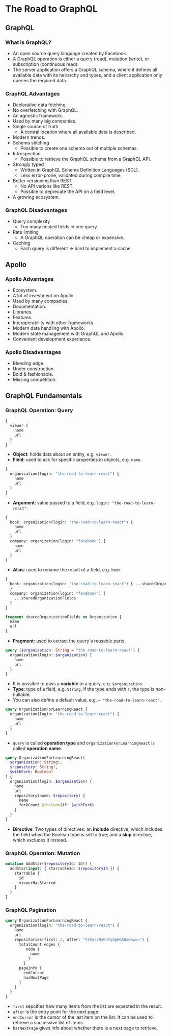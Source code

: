 # The Road to GraphQL

## GraphQL

### What is GraphQL?

- An open source query language created by Facebook.
- A GraphQL operation is either a query (read), mutation (write), or subscription (continuous read).
- The server application offers a GraphQL schema, where it defines all available data with its heirarchy and types, and a client application only queries the required data.

### GraphQL Advantages

- Declarative data fetching.
- No overfetching with GraphQL.
- An agnostic framework.
- Used by many big companies.
- Single source of truth
  - A central location where all available data is described.
- Modern trends.
- Schema stitching
  - Possible to create one schema out of multiple schemas.
- Introspection
  - Possible to retrieve the GraphQL schema from a GraphQL API.
- Strongly typed
  - Written in GraphQL Schema Definition Languages (SDL).
  - Less error-prone, validated during compile time.
- Better versioning than REST
  - No API verions like REST.
  - Possible to deprecate the API on a field level.
- A growing ecosystem.

### GraphQL Disadvantages

- Query complexity
  - Too many nested fields in one query.
- Rate limiting
  - A GraphQL operation can be cheap or expensive.
- Caching
  - Each query is different => hard to implement a cache.

## Apollo

### Apollo Advantages

- Ecosystem.
- A lot of investment on Apollo.
- Used by many companies.
- Documentation.
- Libraries.
- Features.
- Interoperability with other frameworks.
- Modern data handling with Apollo.
- Modern state management with GraphQL and Apollo.
- Convenient development experience.

### Apollo Disadvantages

- Bleeding edge.
- Under construction.
- Bold & fashionable.
- Missing competition.

## GraphQL Fundamentals

### GraphQL Operation: Query

```graphql
{
  viewer {
    name
    url
  }
}
```

- __Object__: holds data about an entity, e.g. `viewer`.
- __Field__: used to ask for specific properties in objects, e.g. `name`.

```graphql
{
  organization(login: "the-road-to-learn-react") {
    name
    url
  }
}
```

- __Argument__: value passed to a field, e.g. `login: "the-road-to-learn-react"`.

```graphql
{
  book: organization(login: "the-road-to-learn-react") {
    name
    url
  }
  company: organization(login: "facebook") {
    name
    url
  }
}
```

- __Alias__: used to rename the result of a field, e.g. `book`.

```graphql
{
  book: organization(login: "the-road-to-learn-react") { ...sharedOrganizationFields
  }
  company: organization(login: "facebook") {
    ...sharedOrganizationFields
  }
}

fragment sharedOrganizationFields on Organization {
  name
  url
}
```

- __Fragment__: used to extract the query's reusable parts.

```graphql
query ($organization: String = "the-road-to-learn-react") {
  organization(login: $organization) {
    name
    url
  }
}
```

- It is possible to pass a __variable__ to a query, e.g. `$organization`.
- __Type__: type of a field, e.g. `String`. If the type ends with `!`, the type is non-nullable.
- You can also define a default value, e.g. `= "the-road-to-learn-react"`.

```graphql
query OrganizationForLearningReact {
  organization(login: "the-road-to-learn-react") {
    name
    url
  }
}
```

- `query` is called __operation type__ and `OrganizationForLearningReact` is called __operation name__.

```graphql
query OrganizationForLearningReact(
  $organization: String!,
  $repository: String!,
  $withFork: Boolean!
) {
  organization(login: $organization) {
    name
    url
    repository(name: $repository) {
      name
      forkCount @include(if: $withFork)
    }
  }
}
```

- __Directive__: Two types of directives: an __include__ directive, which includes the field when the Boolean type is set to true; and a __skip__ directive, which excludes it instead.

### GraphQL Operation: Mutation

```graphql
mutation AddStar($repositoryId: ID!) {
  addStar(input: { starrableId: $repositoryId }) {
    starrable {
      id
      viewerHasStarred
    }
  }
}
```

### GraphQL Pagination

```graphql
query OrganizationForLearningReact {
  organization(login: "the-road-to-learn-react") {
    name
    url
    repositories(first: 2, after: "Y3Vyc29yOnYyOpHOA8awSw==") {
      totalCount edges {
         node {
           name
          }
        }
      pageInfo {
        endCursor
        hasNextPage
      }
    }
  }
}
```

- `first` sepcifies how many items from the list are expected in the result.
- `after` is the entry point for the next page.
- `endCursor` is the cursor of the last item on the list. It can be used to retrieve a successive list of items.
- `hasNextPage` gives info about whether there is a next page to retrieve.
